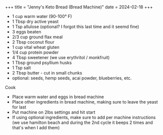 +++
title = "Jenny's Keto Bread (Bread Machine)"
date = 2024-02-18
+++

- 1 cup warm water (90-100° F)
- 1 Tbsp dry active yeast
- 1 Tsp allulose (optional? I forgot this last time and it seemd fine)
- 3 eggs beaten
- 2/3 cup ground flax meal
- 2 Tbsp coconut flour
- 1 cup vital wheat gluten
- 1/4 cup protein powder
- 4 Tbsp sweetener (we use erythritol / monkfruit)
- 1 Tbsp ground psyllium husks
- 1 Tsp salt
- 2 Tbsp butter - cut in small chunks
- optional: seeds, hemp seeds, acai powder, blueberries, etc.

Cook

- Place warm water and eggs in bread machine
- Place other ingredients in bread machine,  making sure to leave the yeast for last
- Put machine on 2lbs settings and hit start
- If using optional ingredients, make sure to add per machine instructions (we use hamilton beach and during the 2nd cycle it beeps 2 times and that's when I add them)
